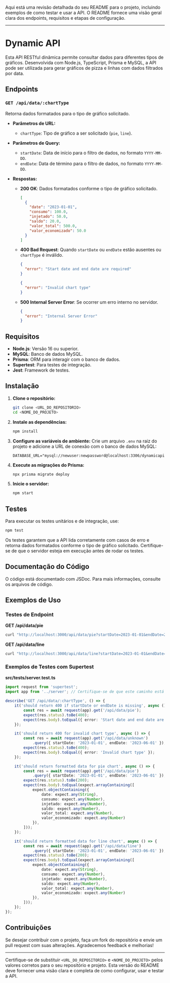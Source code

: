 Aqui está uma revisão detalhada do seu README para o projeto, incluindo exemplos de como testar e usar a API. O README fornece uma visão geral clara dos endpoints, requisitos e etapas de configuração.

---

# Dynamic API

Esta API RESTful dinâmica permite consultar dados para diferentes tipos de gráficos. Desenvolvida com Node.js, TypeScript, Prisma e MySQL, a API pode ser utilizada para gerar gráficos de pizza e linhas com dados filtrados por data.

## Endpoints

### `GET /api/data/:chartType`

Retorna dados formatados para o tipo de gráfico solicitado.

- **Parâmetros de URL:**
  - `chartType`: Tipo de gráfico a ser solicitado (`pie`, `line`).

- **Parâmetros de Query:**
  - `startDate`: Data de início para o filtro de dados, no formato `YYYY-MM-DD`.
  - `endDate`: Data de término para o filtro de dados, no formato `YYYY-MM-DD`.

- **Respostas:**
  - **200 OK**: Dados formatados conforme o tipo de gráfico solicitado.
    ```json
    [
      {
        "date": "2023-01-01",
        "consumo": 100.0,
        "injetado": 50.0,
        "saldo": 20.0,
        "valor_total": 500.0,
        "valor_economizado": 50.0
      }
    ]
    ```
  - **400 Bad Request**: Quando `startDate` ou `endDate` estão ausentes ou `chartType` é inválido.
    ```json
    {
      "error": "Start date and end date are required"
    }
    ```
    ```json
    {
      "error": "Invalid chart type"
    }
    ```
  - **500 Internal Server Error**: Se ocorrer um erro interno no servidor.
    ```json
    {
      "error": "Internal Server Error"
    }
    ```

## Requisitos

- **Node.js**: Versão 16 ou superior.
- **MySQL**: Banco de dados MySQL.
- **Prisma**: ORM para interagir com o banco de dados.
- **Supertest**: Para testes de integração.
- **Jest**: Framework de testes.

## Instalação

1. **Clone o repositório:**
   ```bash
   git clone <URL_DO_REPOSITORIO>
   cd <NOME_DO_PROJETO>
   ```

2. **Instale as dependências:**
   ```bash
   npm install
   ```

3. **Configure as variáveis de ambiente:**
   Crie um arquivo `.env` na raiz do projeto e adicione a URL de conexão com o banco de dados MySQL:
   ```env
   DATABASE_URL="mysql://newuser:newpassword@localhost:3306/dynamicapi"
   ```

4. **Execute as migrações do Prisma:**
   ```bash
   npx prisma migrate deploy
   ```

5. **Inicie o servidor:**
   ```bash
   npm start
   ```

## Testes

Para executar os testes unitários e de integração, use:
```bash
npm test
```

Os testes garantem que a API lida corretamente com casos de erro e retorna dados formatados conforme o tipo de gráfico solicitado. Certifique-se de que o servidor esteja em execução antes de rodar os testes.

## Documentação do Código

O código está documentado com JSDoc. Para mais informações, consulte os arquivos de código.

## Exemplos de Uso

### Testes de Endpoint

**GET /api/data/pie**

```bash
curl "http://localhost:3000/api/data/pie?startDate=2023-01-01&endDate=2023-06-01"
```

**GET /api/data/line**

```bash
curl "http://localhost:3000/api/data/line?startDate=2023-01-01&endDate=2023-06-01"
```

### Exemplos de Testes com Supertest

**src/__tests__/server.test.ts**

```typescript
import request from 'supertest';
import app from '../server'; // Certifique-se de que este caminho está correto

describe('GET /api/data/:chartType', () => {
    it('should return 400 if startDate or endDate is missing', async () => {
        const res = await request(app).get('/api/data/pie');
        expect(res.status).toBe(400);
        expect(res.body).toEqual({ error: 'Start date and end date are required' });
    });

    it('should return 400 for invalid chart type', async () => {
        const res = await request(app).get('/api/data/unknown')
            .query({ startDate: '2023-01-01', endDate: '2023-06-01' });
        expect(res.status).toBe(400);
        expect(res.body).toEqual({ error: 'Invalid chart type' });
    });

    it('should return formatted data for pie chart', async () => {
        const res = await request(app).get('/api/data/pie')
            .query({ startDate: '2023-01-01', endDate: '2023-06-01' });
        expect(res.status).toBe(200);
        expect(res.body).toEqual(expect.arrayContaining([
            expect.objectContaining({
                date: expect.any(String),
                consumo: expect.any(Number),
                injetado: expect.any(Number),
                saldo: expect.any(Number),
                valor_total: expect.any(Number),
                valor_economizado: expect.any(Number)
            }),
        ]));
    });

    it('should return formatted data for line chart', async () => {
        const res = await request(app).get('/api/data/line')
            .query({ startDate: '2023-01-01', endDate: '2023-06-01' });
        expect(res.status).toBe(200);
        expect(res.body).toEqual(expect.arrayContaining([
            expect.objectContaining({
                date: expect.any(String),
                consumo: expect.any(Number),
                injetado: expect.any(Number),
                saldo: expect.any(Number),
                valor_total: expect.any(Number),
                valor_economizado: expect.any(Number)
            }),
        ]));
    });
});
```

## Contribuições

Se desejar contribuir com o projeto, faça um fork do repositório e envie um pull request com suas alterações. Agradecemos feedback e melhorias!

---

Certifique-se de substituir `<URL_DO_REPOSITORIO>` e `<NOME_DO_PROJETO>` pelos valores corretos para o seu repositório e projeto. Esta versão do README deve fornecer uma visão clara e completa de como configurar, usar e testar a API.